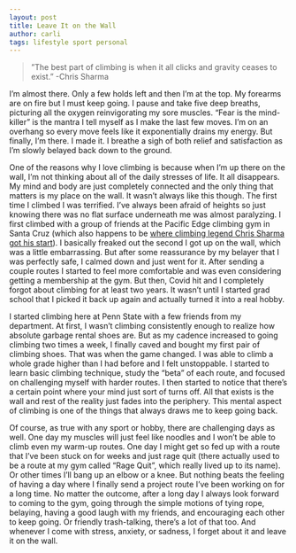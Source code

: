```yaml
---
layout: post
title: Leave It on the Wall
author: carli
tags: lifestyle sport personal
---
```


>”The best part of climbing is when it all clicks and gravity ceases to exist.” -Chris Sharma

I’m almost there. Only a few holds left and then I’m at the top. My forearms are on fire but I must keep going. I pause and take five deep breaths, picturing all the oxygen reinvigorating my sore muscles. “Fear is the mind-killer” is the mantra I tell myself as I make the last few moves. I’m on an overhang so every move feels like it exponentially drains my energy. But finally, I’m there. I made it. I breathe a sigh of both relief and satisfaction as I’m slowly belayed back down to the ground.

One of the reasons why I love climbing is because when I’m up there on the wall, I’m not thinking about all of the daily stresses of life. It all disappears. My mind and body are just completely connected and the only thing that matters is my place on the wall. It wasn’t always like this though. The first time I climbed I was terrified. I’ve always been afraid of heights so just knowing there was no flat surface underneath me was almost paralyzing. I first climbed with a group of friends at the Pacific Edge climbing gym in Santa Cruz (which also happens to be [where climbing legend Chris Sharma got his start](http://www.chrissharma.com/about-chris)). I basically freaked out the second I got up on the wall, which was a little embarrassing. But after some reassurance by my belayer that I was perfectly safe, I calmed down and just went for it. After sending a couple routes I started to feel more comfortable and was even considering getting a membership at the gym. But then, Covid hit and I completely forgot about climbing for at least two years. It wasn’t until I started grad school that I picked it back up again and actually turned it into a real hobby. 

I started climbing here at Penn State with a few friends from my department. At first, I wasn’t climbing consistently enough to realize how absolute garbage rental shoes are. But as my cadence increased to going climbing two times a week, I finally caved and bought my first pair of climbing shoes. That was when the game changed. I was able to climb a whole grade higher than I had before and I felt unstoppable. I started to learn basic climbing technique, study the “beta” of each route, and focused on challenging myself with harder routes. I then started to notice that there’s a certain point where your mind just sort of turns off. All that exists is the wall and rest of the reality just fades into the periphery. This mental aspect of climbing is one of the things that always draws me to keep going back.

Of course, as true with any sport or hobby, there are challenging days as well. One day my muscles will just feel like noodles and I won’t be able to climb even my warm-up routes. One day I might get so fed up with a route that I’ve been stuck on for weeks and just rage quit (there actually used to be a route at my gym called “Rage Quit”, which really lived up to its name). Or other times I’ll bang up an elbow or a knee. But nothing beats the feeling of having a day where I finally send a project route I’ve been working on for a long time. No matter the outcome, after a long day I always look forward to coming to the gym, going through the simple motions of tying rope, belaying, having a good laugh with my friends, and encouraging each other to keep going. Or friendly trash-talking, there’s a lot of that too. And whenever I come with stress, anxiety, or sadness, I forget about it and leave it on the wall.
